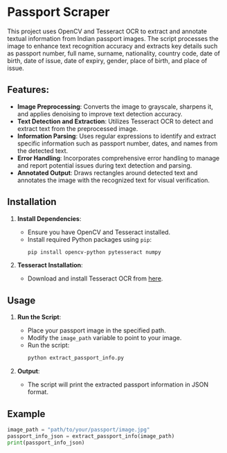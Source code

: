 # Passport Scraper

This project uses OpenCV and Tesseract OCR to extract and annotate textual information from Indian passport images. The script processes the image to enhance text recognition accuracy and extracts key details such as passport number, full name, surname, nationality, country code, date of birth, date of issue, date of expiry, gender, place of birth, and place of issue.

## Features:
- **Image Preprocessing**: Converts the image to grayscale, sharpens it, and applies denoising to improve text detection accuracy.
- **Text Detection and Extraction**: Utilizes Tesseract OCR to detect and extract text from the preprocessed image.
- **Information Parsing**: Uses regular expressions to identify and extract specific information such as passport number, dates, and names from the detected text.
- **Error Handling**: Incorporates comprehensive error handling to manage and report potential issues during text detection and parsing.
- **Annotated Output**: Draws rectangles around detected text and annotates the image with the recognized text for visual verification.

## Installation
1. **Install Dependencies**:
    - Ensure you have OpenCV and Tesseract installed.
    - Install required Python packages using `pip`:
      ```bash
      pip install opencv-python pytesseract numpy
      ```

2. **Tesseract Installation**:
    - Download and install Tesseract OCR from [here](https://github.com/tesseract-ocr/tesseract).

## Usage
1. **Run the Script**:
    - Place your passport image in the specified path.
    - Modify the `image_path` variable to point to your image.
    - Run the script:
      ```python
      python extract_passport_info.py
      ```

2. **Output**:
    - The script will print the extracted passport information in JSON format.

## Example
```python
image_path = "path/to/your/passport/image.jpg"
passport_info_json = extract_passport_info(image_path)
print(passport_info_json)
